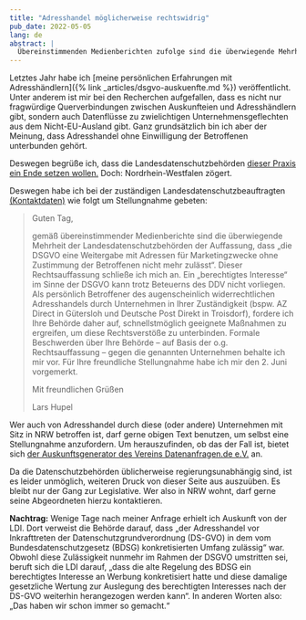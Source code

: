 ```yaml
---
title: "Adresshandel möglicherweise rechtswidrig"
pub_date: 2022-05-05
lang: de
abstract: |
  Übereinstimmenden Medienberichten zufolge sind die überwiegende Mehrheit der Landesdatenschutzbehörden der Auffassung, dass „die DSGVO eine Weitergabe mit Adressen für Marketingzwecke ohne Zustimmung der Betroffenen nicht mehr zulässt“.
---
```


Letztes Jahr habe ich [meine persönlichen Erfahrungen mit Adresshändlern]({% link _articles/dsgvo-auskuenfte.md %}) veröffentlicht.
Unter anderem ist mir bei den Recherchen aufgefallen, dass es nicht nur fragwürdige Querverbindungen zwischen Auskunfteien und Adresshändlern gibt, sondern auch Datenflüsse zu zwielichtigen Unternehmensgeflechten aus dem Nicht-EU-Ausland gibt.
Ganz grundsätzlich bin ich aber der Meinung, dass Adresshandel ohne Einwilligung der Betroffenen unterbunden gehört.

Deswegen begrüße ich, dass die Landesdatenschutzbehörden [dieser Praxis ein Ende setzen wollen.](https://heise.de/-7075325)
Doch: Nordrhein-Westfalen zögert.

Deswegen habe ich bei der zuständigen Landesdatenschutzbeauftragten [(Kontaktdaten)](https://www.ldi.nrw.de/kontakt) wie folgt um Stellungnahme gebeten:

> Guten Tag,
>
> gemäß übereinstimmender Medienberichte sind die überwiegende Mehrheit der Landesdatenschutzbehörden der Auffassung, dass „die DSGVO eine Weitergabe mit Adressen für Marketingzwecke ohne Zustimmung der Betroffenen nicht mehr zulässt“.
> Dieser Rechtsauffassung schließe ich mich an. Ein „berechtigtes Interesse“ im Sinne der DSGVO kann trotz Beteuerns des DDV nicht vorliegen.
> Als persönlich Betroffener des augenscheinlich widerrechtlichen Adresshandels durch Unternehmen in Ihrer Zuständigkeit (bspw. AZ Direct in Gütersloh und Deutsche Post Direkt in Troisdorf), fordere ich Ihre Behörde daher auf, schnellstmöglich geeignete Maßnahmen zu ergreifen, um diese Rechtsverstöße zu unterbinden.
> Formale Beschwerden über Ihre Behörde – auf Basis der o.g. Rechtsauffassung – gegen die genannten Unternehmen behalte ich mir vor.
> Für Ihre freundliche Stellungnahme habe ich mir den 2. Juni vorgemerkt.
>
> Mit freundlichen Grüßen
>
> Lars Hupel

Wer auch von Adresshandel durch diese (oder andere) Unternehmen mit Sitz in NRW betroffen ist, darf gerne obigen Text benutzen, um selbst eine Stellungnahme anzufordern.
Um herauszufinden, ob das der Fall ist, bietet sich [der Auskunftsgenerator des Vereins Datenanfragen.de e.V.](https://www.datenanfragen.de/generator/) an.

Da die Datenschutzbehörden üblicherweise regierungsunabhängig sind, ist es leider unmöglich, weiteren Druck von dieser Seite aus auszuüben.
Es bleibt nur der Gang zur Legislative.
Wer also in NRW wohnt, darf gerne seine Abgeordneten hierzu kontaktieren.

**Nachtrag:** Wenige Tage nach meiner Anfrage erhielt ich Auskunft von der LDI.
Dort verweist die Behörde darauf, dass „der Adresshandel vor Inkrafttreten der Datenschutzgrundverordnung (DS-GVO) in dem vom Bundesdatenschutzgesetz (BDSG) konkretisierten Umfang zulässig“ war.
Obwohl diese Zulässigkeit nunmehr im Rahmen der DSGVO umstritten sei, beruft sich die LDI darauf, „dass die alte Regelung des BDSG ein berechtigtes Interesse an Werbung konkretisiert hatte und diese damalige gesetzliche Wertung zur Auslegung des berechtigten Interesses nach der DS-GVO weiterhin herangezogen werden kann“.
In anderen Worten also: „Das haben wir schon immer so gemacht.“

